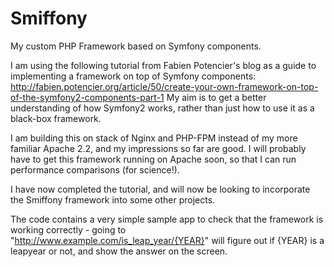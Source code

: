 Smiffony
========

My custom PHP Framework based on Symfony components.

I am using the following tutorial from Fabien Potencier's blog as a guide to implementing a framework on top of Symfony components:
http://fabien.potencier.org/article/50/create-your-own-framework-on-top-of-the-symfony2-components-part-1
My aim is to get a better understanding of how Symfony2 works, rather than just how to use it as a black-box framework.

I am building this on stack of Nginx and PHP-FPM instead of my more familiar Apache 2.2, and my impressions so far are good. I will probably have to get this framework running on Apache soon, so that I can run performance comparisons (for science!).

I have now completed the tutorial, and will now be looking to incorporate the Smiffony framework into some other projects.

The code contains a very simple sample app to check that the framework is working correctly - going to "http://www.example.com/is_leap_year/{YEAR}" will figure out if {YEAR} is a leapyear or not, and show the answer on the screen.
